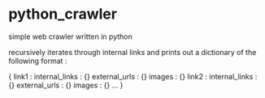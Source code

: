 # python_crawler
simple web crawler written in python

recursively iterates through internal links and prints out a dictionary of the following format :

{
  link1 : 
    internal_links : {}
    external_urls  : {}
    images         : {}
  link2 : 
    internal_links : {}
    external_urls  : {}
    images         : {}
  ...
  }
